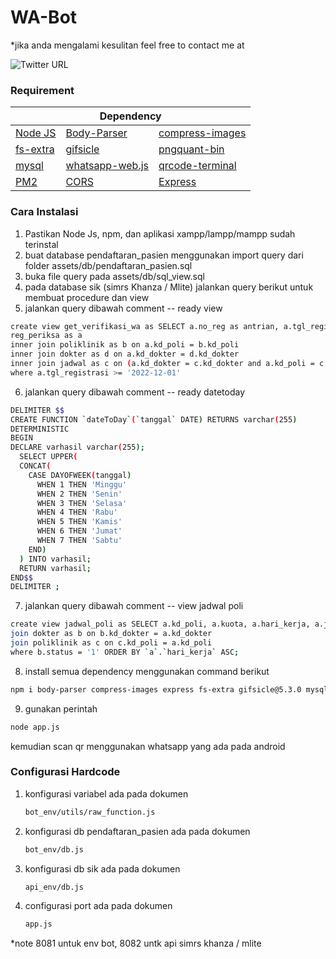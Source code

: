 # WA-Bot

*jika anda mengalami kesulitan feel free to contact me at

![Twitter URL](https://img.shields.io/twitter/url?label=%40cimolgemay&style=social&url=https%3A%2F%2Ftwitter.com%2Fcimolgemay)

<h3>Requirement</h3>
<table class="table">
  <thead>
    <tr>
      <th colspan="3" scope="col">Dependency</th>
    </tr>
  </thead>
  <tbody>
    <tr>
      <td><a href="https://nodejs.org/en/" target="_blank">Node JS</a></td>
      <td><a href="https://www.npmjs.com/package/body-parser" target="_blank">Body-Parser</a></td>
      <td><a href="https://www.npmjs.com/package/compress-images" target="_blank">compress-images</a></td>
    </tr>
    <tr>
      <td><a href="https://www.npmjs.com/package/fs-extra" target="_blank">fs-extra</a></td>
      <td><a href="https://www.npmjs.com/package/gifsicle" target="_blank">gifsicle</a></td>
      <td><a href="https://www.npmjs.com/package/pngquant-bin" target="_blank">pngquant-bin</a></td>
    </tr>
    <tr>
      <td><a href="https://www.npmjs.com/package/mysql" target="_blank">mysql</a></td>
      <td><a href="https://www.npmjs.com/package/whatsapp-web.js" target="_blank">whatsapp-web.js</a></td>
      <td><a href="https://www.npmjs.com/package/qrcode-terminal" target="_blank">qrcode-terminal</a></td>
    </tr>
    <tr>
      <td><a href="https://www.npmjs.com/package/pm2" target="_blank">PM2</a></td>
      <td><a href="https://www.npmjs.com/package/cors" target="_blank">CORS</a></td>
      <td><a href="https://www.npmjs.com/package/express" target="_blank">Express</a></td>
    </tr>
  </tbody>
</table>

<h3>Cara Instalasi</h3>

  1. Pastikan Node Js, npm, dan aplikasi xampp/lampp/mampp sudah terinstal
  2. buat database pendaftaran_pasien menggunakan import query dari folder assets/db/pendaftaran_pasien.sql
  3. buka file query pada assets/db/sql_view.sql
  4. pada database sik (simrs Khanza / Mlite) jalankan query berikut untuk membuat procedure dan view<br>
  5. jalankan query dibawah comment -- ready view 
  
```sh 
create view get_verifikasi_wa as SELECT a.no_reg as antrian, a.tgl_registrasi, a.no_rkm_medis , b.nm_poli , c.hari_kerja as hari_layanan , d.nm_dokter FROM   
reg_periksa as a 
inner join poliklinik as b on a.kd_poli = b.kd_poli 
inner join dokter as d on a.kd_dokter = d.kd_dokter 
inner join jadwal as c on (a.kd_dokter = c.kd_dokter and a.kd_poli = c.kd_poli and c.hari_kerja = dateToDay(a.tgl_registrasi)) 
where a.tgl_registrasi >= '2022-12-01'
```
   
  6. jalankan query dibawah comment -- ready datetoday 

```sh
DELIMITER $$
CREATE FUNCTION `dateToDay`(`tanggal` DATE) RETURNS varchar(255) 
DETERMINISTIC
BEGIN
DECLARE varhasil varchar(255);
  SELECT UPPER(
  CONCAT(
    CASE DAYOFWEEK(tanggal)
      WHEN 1 THEN 'Minggu'
      WHEN 2 THEN 'Senin'
      WHEN 3 THEN 'Selasa'
      WHEN 4 THEN 'Rabu'
      WHEN 5 THEN 'Kamis'
      WHEN 6 THEN 'Jumat'
      WHEN 7 THEN 'Sabtu'
    END)
  ) INTO varhasil;
  RETURN varhasil;
END$$
DELIMITER ;
```
   
  7. jalankan query dibawah comment -- view jadwal poli 
  
```sh
create view jadwal_poli as SELECT a.kd_poli, a.kuota, a.hari_kerja, a.jam_mulai, b.nm_dokter,c.nm_poli FROM `jadwal` as a 
join dokter as b on b.kd_dokter = a.kd_dokter
join poliklinik as c on c.kd_poli = a.kd_poli  
where b.status = '1' ORDER BY `a`.`hari_kerja` ASC;
```
   
  8. install semua dependency menggunakan command berikut
  
   ```sh
   npm i body-parser compress-images express fs-extra gifsicle@5.3.0 mysql pngquant-bin@6.0.1 qrcode-terminal whatsapp-web.js cors
   ```
   
  9. gunakan perintah 
  
   ```sh
   node app.js
   ```    
   
  kemudian scan qr menggunakan whatsapp yang ada pada android
  
<h3>Configurasi Hardcode</h3>

1. konfigurasi variabel ada pada dokumen
   ```sh
   bot_env/utils/raw_function.js
   ```    
   
2. konfigurasi db pendaftaran_pasien ada pada dokumen
   ```sh
   bot_env/db.js
   ```    

3. konfigurasi db sik ada pada dokumen
   ```sh
   api_env/db.js
   ```    
   
4. configurasi port ada pada dokumen 
   ```sh
   app.js
   ```    
*note 8081 untuk env bot, 8082 untk api simrs khanza / mlite
